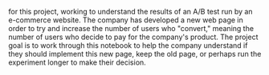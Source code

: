 for this project, working to understand the results of an A/B test run by an e-commerce website. 
The company has developed a new web page in order to try and increase the number of users who "convert," meaning the number of users who decide to pay for the company's product. 
The project goal is to work through this notebook to help the company understand 
if they should implement this new page, keep the old page, or perhaps run the experiment longer to make their decision.
